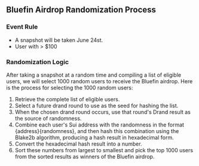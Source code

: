 ## Bluefin Airdrop Randomization Process

### Event Rule

- A snapshot will be taken June 24st.
- User with > $100 

### Randomization Logic

After taking a snapshot at a random time and compiling a list of eligible users, we will select 1000 random users to receive the Bluefin airdrop. Here is the process for selecting the 1000 random users:

1. Retrieve the complete list of eligible users.
2. Select a future drand round to use as the seed for hashing the list.
3. When the chosen drand round occurs, use that round's Drand result as the source of randomness.
4. Combine each user's Sui address with the randomness in the format {address}{randomness}, and then hash this combination using the Blake2b algorithm, producing a hash result in hexadecimal form.
5. Convert the hexadecimal hash result into a number.
6. Sort these numbers from largest to smallest and pick the top 1000 users from the sorted results as winners of the Bluefin airdrop.
